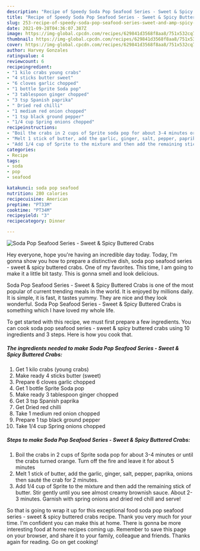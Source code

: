 ```yaml
---
description: "Recipe of Speedy Soda Pop Seafood Series - Sweet & Spicy Buttered Crabs"
title: "Recipe of Speedy Soda Pop Seafood Series - Sweet & Spicy Buttered Crabs"
slug: 253-recipe-of-speedy-soda-pop-seafood-series-sweet-and-amp-spicy-buttered-crabs
date: 2021-09-28T04:36:07.387Z
image: https://img-global.cpcdn.com/recipes/629841d3568f8aa8/751x532cq70/soda-pop-seafood-series-sweet-spicy-buttered-crabs-recipe-main-photo.jpg
thumbnail: https://img-global.cpcdn.com/recipes/629841d3568f8aa8/751x532cq70/soda-pop-seafood-series-sweet-spicy-buttered-crabs-recipe-main-photo.jpg
cover: https://img-global.cpcdn.com/recipes/629841d3568f8aa8/751x532cq70/soda-pop-seafood-series-sweet-spicy-buttered-crabs-recipe-main-photo.jpg
author: Harvey Gonzales
ratingvalue: 4
reviewcount: 6
recipeingredient:
- "1 kilo crabs young crabs"
- "4 sticks butter sweet"
- "6 cloves garlic chopped"
- "1 bottle Sprite Soda pop"
- "3 tablespoon ginger chopped"
- "3 tsp Spanish paprika"
- " Dried red chilli"
- "1 medium red onion chopped"
- "1 tsp black ground pepper"
- "1/4 cup Spring onions chopped"
recipeinstructions:
- "Boil the crabs in 2 cups of Sprite soda pop for about 3-4 minutes or until the crabs turned orange. Turn off the fire and leave it for about 5 minutes"
- "Melt 1 stick of butter, add the garlic, ginger, salt, pepper, paprika, onions then sauté the crab for 2 minutes."
- "Add 1/4 cup of Sprite to the mixture and then add the remaining stick of butter. Stir gently until you see almost creamy brownish sauce. About 2-3 minutes. Garnish with spring onions and dried red chill and serve!"
categories:
- Recipe
tags:
- soda
- pop
- seafood

katakunci: soda pop seafood 
nutrition: 280 calories
recipecuisine: American
preptime: "PT33M"
cooktime: "PT34M"
recipeyield: "3"
recipecategory: Dinner

---
```



![Soda Pop Seafood Series - Sweet &amp; Spicy Buttered Crabs](https://img-global.cpcdn.com/recipes/629841d3568f8aa8/751x532cq70/soda-pop-seafood-series-sweet-spicy-buttered-crabs-recipe-main-photo.jpg)

Hey everyone, hope you're having an incredible day today. Today, I'm gonna show you how to prepare a distinctive dish, soda pop seafood series - sweet &amp; spicy buttered crabs. One of my favorites. This time, I am going to make it a little bit tasty. This is gonna smell and look delicious.

Soda Pop Seafood Series - Sweet &amp; Spicy Buttered Crabs is one of the most popular of current trending meals in the world. It is enjoyed by millions daily. It is simple, it is fast, it tastes yummy. They are nice and they look wonderful. Soda Pop Seafood Series - Sweet &amp; Spicy Buttered Crabs is something which I have loved my whole life.




To get started with this recipe, we must first prepare a few ingredients. You can cook soda pop seafood series - sweet &amp; spicy buttered crabs using 10 ingredients and 3 steps. Here is how you cook that.

<!--inarticleads1-->

##### The ingredients needed to make Soda Pop Seafood Series - Sweet &amp; Spicy Buttered Crabs:

1. Get 1 kilo crabs (young crabs)
1. Make ready 4 sticks butter (sweet)
1. Prepare 6 cloves garlic chopped
1. Get 1 bottle Sprite Soda pop
1. Make ready 3 tablespoon ginger chopped
1. Get 3 tsp Spanish paprika
1. Get  Dried red chilli
1. Take 1 medium red onion chopped
1. Prepare 1 tsp black ground pepper
1. Take 1/4 cup Spring onions chopped




<!--inarticleads2-->

##### Steps to make Soda Pop Seafood Series - Sweet &amp; Spicy Buttered Crabs:

1. Boil the crabs in 2 cups of Sprite soda pop for about 3-4 minutes or until the crabs turned orange. Turn off the fire and leave it for about 5 minutes
1. Melt 1 stick of butter, add the garlic, ginger, salt, pepper, paprika, onions then sauté the crab for 2 minutes.
1. Add 1/4 cup of Sprite to the mixture and then add the remaining stick of butter. Stir gently until you see almost creamy brownish sauce. About 2-3 minutes. Garnish with spring onions and dried red chill and serve!




So that is going to wrap it up for this exceptional food soda pop seafood series - sweet &amp; spicy buttered crabs recipe. Thank you very much for your time. I'm confident you can make this at home. There is gonna be more interesting food at home recipes coming up. Remember to save this page on your browser, and share it to your family, colleague and friends. Thanks again for reading. Go on get cooking!
